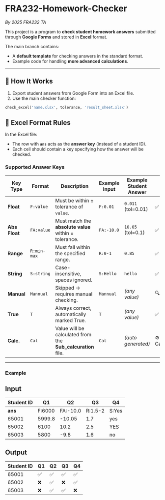 # FRA232-Homework-Checker
_By 2025 FRA232 TA_

This project is a program to **check student homework answers** submitted through **Google Forms** and stored in **Excel** format.

The main branch contains:
- A **default template** for checking answers in the standard format.
- Example code for handling **more advanced calculations**.

---

## 🔧 How It Works
1. Export student answers from Google Form into an Excel file.
2. Use the main checker function:

```python
check_excel('name.xlsx', tolerance, 'result_sheet.xlsx')
```

## 📑 Excel Format Rules

In the Excel file:
- The row with **`ans`** acts as the **answer key** (instead of a student ID).
- Each cell should contain a key specifying how the answer will be checked.

### Supported Answer Keys

| Key Type       | Format         | Description                                                                 | Example Input | Example Student Answer | Result |
|----------------|----------------|-----------------------------------------------------------------------------|---------------|-------------------------|--------|
| **Float**      | `F:value`      | Must be within ± tolerance of `value`.                                      | `F:0.01`      | `0.011` (tol=0.01)      | ✅ Correct |
| **Abs Float**  | `FA:value`     | Must match the **absolute value** within ± tolerance.                       | `FA:-10.0`    | `10.05` (tol=0.1)       | ✅ Correct |
| **Range**      | `R:min-max`    | Must fall within the specified range.                                       | `R:0-1`       | `0.85`                  | ✅ Correct |
| **String**     | `S:string`     | Case-insensitive, spaces ignored.                                           | `S:Hello`     | ` hello `               | ✅ Correct |
| **Manual**     | `Mannual`      | Skipped → requires manual checking.                                         | `Mannual`     | *(any value)*          | 🔍 Manual |
| **True**       | `T`            | Always correct, automatically marked True.                                  | `T`           | *(any value)*          | ✅ Correct |
| **Calc.**      | `Cal`          | Value will be calculated from the **Sub_calcuration** file.                 | `Cal`         | *(auto generated)*      | ⚙️ Calculated |

---

### Example  
## Input  
| Student ID | Q1     | Q2       | Q3      | Q4     |
| ---------- | ------ | -------- | ------- | ------ |
| **ans**    | F:6000 | FA:-10.0 | R:1.5-2 | S\:Yes |
| 65001      | 5999.8 | -10.05   | 1.7     | yes    |
| 65002      | 6100   | 10.2     | 2.5     | YES    |
| 65003      | 5800   | -9.8     | 1.6     | no     |

## Output
| Student ID | Q1 | Q2 | Q3 | Q4 |
| ---------- | -- | -- | -- | -- |
| 65001      | ✅  | ✅  | ✅  | ✅  |
| 65002      | ❌  | ✅  | ❌  | ✅  |
| 65003      | ❌  | ✅  | ✅  | ❌  |

